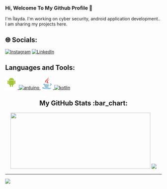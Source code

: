 ### Hi, Welcome To My Github Profile 👋 

I'm İlayda. I'm working on cyber security, android application development.. I am sharing my projects here.


## 🌐 Socials:
 [![Instagram](https://img.shields.io/badge/Instagram-%23E4405F.svg?logo=Instagram&logoColor=white)](https://www.instagram.com/ilyda_snck/) [![LinkedIn](https://img.shields.io/badge/LinkedIn-%230077B5.svg?logo=linkedin&logoColor=white)](https://www.linkedin.com/in/ilayda-%C5%9Fenocak/) 

## Languages and Tools:
<p > <a href="https://developer.android.com" target="_blank"> <img src="https://raw.githubusercontent.com/devicons/devicon/master/icons/android/android-original-wordmark.svg" alt="android" width="40" height="40"/> </a> <a href="https://www.arduino.cc/" target="_blank"> <img src="https://cdn.worldvectorlogo.com/logos/arduino-1.svg" alt="arduino" width="40" height="40"/> </a> <a href="https://www.java.com" target="_blank"> <img src="https://raw.githubusercontent.com/devicons/devicon/master/icons/java/java-original.svg" alt="java" width="40" height="40"/> </a> <a href="https://kotlinlang.org" target="_blank"> <img src="https://www.vectorlogo.zone/logos/kotlinlang/kotlinlang-icon.svg" alt="kotlin" width="40" height="40"/>   </a> </p>



<h2 align="center">My GitHub Stats :bar_chart:</h2>
<p align="center">
  <img src="https://github-readme-stats.vercel.app/api?username=ilydasnck&show_icons=true&theme=tokyonight" width="450" height="180">
  <img src="https://github-readme-stats.vercel.app/api/top-langs/?username=ilydasnck&theme=tokyonight" height="180">
</p>

---
[![](https://visitcount.itsvg.in/api?id=ilydasnck&label=Profile%20Views&color=0&icon=0&pretty=false)](https://visitcount.itsvg.in)

